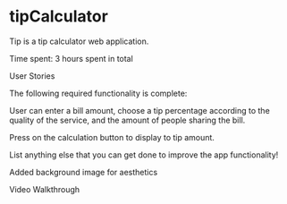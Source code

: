 # tipCalculator

Tip is a tip calculator web application.

Time spent: 3 hours spent in total

User Stories

The following required functionality is complete:

 User can enter a bill amount, 
 choose a tip percentage according to the quality of the service, 
 and the amount of people sharing the bill.
 
 Press on the calculation button to display to tip amount.

 List anything else that you can get done to improve the app functionality!
 
Added background image for aesthetics

Video Walkthrough

[]()
